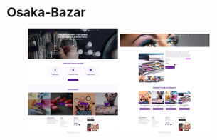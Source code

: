 # Osaka-Bazar
<p align="center">
        <img width="40%" src="https://raw.githubusercontent.com/Gadocken/Osaka-Bazar/main/Screenshots/001.png"></img>
        <img width="40%" src="https://raw.githubusercontent.com/Gadocken/Osaka-Bazar/main/Screenshots/002.png"></img>
</p>
